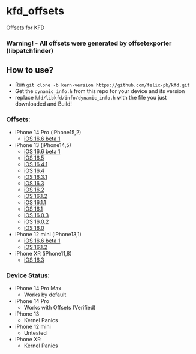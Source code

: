 # kfd_offsets
Offsets for KFD

### Warning! - All offsets were generated by offsetexporter (libpatchfinder)

## How to use?
- Run `git clone -b kern-version https://github.com/felix-pb/kfd.git`
- Get the `dynamic_info.h` from this repo for your device and its version
- replace `kfd/libkfd/info/dynamic_info.h` with the file you just downloaded and Build!

### Offsets:
- iPhone 14 Pro (iPhone15,2)
  - [iOS 16.6 beta 1](https://raw.githubusercontent.com/Lrdsnow/kfd_offsets/main/iPhone15%2C2/iOS_16.6b1/dynamic_info.h)
- iPhone 13 (iPhone14,5)
  - [iOS 16.6 beta 1](https://raw.githubusercontent.com/Lrdsnow/kfd_offsets/main/iPhone14%2C5/iOS_16.6b1/dynamic_info.h)
  - [iOS 16.5](https://raw.githubusercontent.com/Lrdsnow/kfd_offsets/main/iPhone14%2C5/iOS_16.5/dynamic_info.h)
  - [iOS 16.4.1](https://raw.githubusercontent.com/Lrdsnow/kfd_offsets/main/iPhone14%2C5/iOS_16.4.1/dynamic_info.h)
  - [iOS 16.4](https://raw.githubusercontent.com/Lrdsnow/kfd_offsets/main/iPhone14%2C5/iOS_16.4/dynamic_info.h)
  - [iOS 16.3.1](https://raw.githubusercontent.com/Lrdsnow/kfd_offsets/main/iPhone14%2C5/iOS_16.3.1/dynamic_info.h)
  - [iOS 16.3](https://raw.githubusercontent.com/Lrdsnow/kfd_offsets/main/iPhone14%2C5/iOS_16.3/dynamic_info.h)
  - [iOS 16.2](https://raw.githubusercontent.com/Lrdsnow/kfd_offsets/main/iPhone14%2C5/iOS_16.2/dynamic_info.h)
  - [iOS 16.1.2](https://raw.githubusercontent.com/Lrdsnow/kfd_offsets/main/iPhone14%2C5/iOS_16.1.2/dynamic_info.h)
  - [iOS 16.1.1](https://raw.githubusercontent.com/Lrdsnow/kfd_offsets/main/iPhone14%2C5/iOS_16.1.1/dynamic_info.h)
  - [iOS 16.1](https://raw.githubusercontent.com/Lrdsnow/kfd_offsets/main/iPhone14%2C5/iOS_16.1/dynamic_info.h)
  - [iOS 16.0.3](https://raw.githubusercontent.com/Lrdsnow/kfd_offsets/main/iPhone14%2C5/iOS_16.0.3/dynamic_info.h)
  - [iOS 16.0.2](https://raw.githubusercontent.com/Lrdsnow/kfd_offsets/main/iPhone14%2C5/iOS_16.0.2/dynamic_info.h)
  - [iOS 16.0](https://raw.githubusercontent.com/Lrdsnow/kfd_offsets/main/iPhone14%2C5/iOS_16.0/dynamic_info.h)
- iPhone 12 mini (iPhone13,1)
  - [iOS 16.6 beta 1](https://raw.githubusercontent.com/Lrdsnow/kfd_offsets/main/iPhone13%2C1/iOS_16.6b1/dynamic_info.h)
  - [iOS 16.1.2](https://raw.githubusercontent.com/Lrdsnow/kfd_offsets/main/iPhone13%2C1/iOS_16.1.2/dynamic_info.h)
- iPhone XR (iPhone11,8)
  - [iOS 16.3](https://raw.githubusercontent.com/Lrdsnow/kfd_offsets/main/iPhone11%2C8/iOS_16.3/dynamic_info.h)

### Device Status:
- iPhone 14 Pro Max
  - Works by default
- iPhone 14 Pro
  - Works with Offsets (Verified)
- iPhone 13
  - Kernel Panics
- iPhone 12 mini
  - Untested
- iPhone XR
  - Kernel Panics
